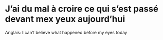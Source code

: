 # J’ai du mal à croire ce qui s’est passé devant mex yeux aujourd’hui

Anglais: I can’t believe what happened before my eyes today